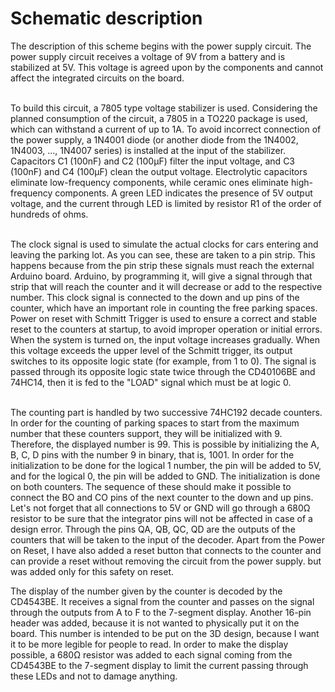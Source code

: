# Schematic description

The description of this scheme begins with the power supply circuit. The power supply circuit receives a voltage of 9V from a battery and is stabilized at 5V. This voltage is agreed upon by the components and cannot affect the integrated circuits on the board.

<br>To 
build this circuit, a 7805 type voltage stabilizer is used. Considering the planned consumption of the circuit, a 7805 in a TO220 package is used, which can withstand a current of up to 1A. To avoid incorrect connection of the power supply, a 1N4001 diode (or another diode from the 1N4002, 1N4003, ..., 1N4007 series) is 
installed at the input of the stabilizer. Capacitors C1 (100nF) and C2 (100µF) filter the input voltage, and C3 (100nF) and C4 (100µF) clean the output voltage. Electrolytic capacitors eliminate low-frequency components, while ceramic ones eliminate 
high-frequency components. A green LED indicates the presence of 5V output voltage, and the current through LED is limited by resistor R1 of the order of hundreds of ohms.

<br>The clock signal is used to simulate the actual clocks for cars entering and leaving the parking lot. As you can see, these are taken to a pin strip. This happens because from the pin strip these signals must 
reach the external Arduino board. Arduino, by programming it, will give a signal through that strip that will reach the counter and it will decrease or add to the 
respective number. This clock signal is connected to the down and up pins of the counter, which have an important role in counting the free parking spaces. 
Power on reset with Schmitt Trigger is used to ensure a correct and stable reset to the counters at startup, to avoid improper operation or initial errors. When the system is turned on, the input voltage 
increases gradually. When this voltage exceeds the upper level of the Schmitt trigger, its output switches to its opposite logic state (for example, from 1 to 0). The signal is passed through its opposite logic state twice through the CD40106BE and 74HC14, then it is fed to the "LOAD" signal which must be at logic 0.

<br>The counting part is handled by two successive 74HC192 decade counters. In order for the counting of parking spaces to start from the maximum number that these counters support, they will be initialized with 9. Therefore, the displayed number is 99. This is possible by initializing the A, B, C, D pins with the number 9 in binary, that is, 1001. In order for the initialization to be done for the logical 1 number, the pin will be added to 5V, and for the logical 0, the pin will be added to GND. The initialization is done on both counters. The sequence of these should make it possible to connect the BO and CO pins of the next counter to the down and up pins. Let's not forget that all connections to 5V or GND will go through a 680Ω resistor to be sure that the integrator pins will not be affected in case of a design error. Through the 
pins QA, QB, QC, QD are the outputs of the counters that will be taken to the input of the decoder. Apart from the Power on Reset, I have also added a reset button that connects to the counter and can provide a reset without removing the circuit from the 
power supply. but was added only for this safety on reset.<br>

The display of the number given by the counter is decoded by the CD4543BE. 
It receives a signal from the counter and passes on the signal through the outputs from A to F to the 7-segment display. Another 16-pin header was added, because it is not wanted to physically put it on the board. This number is intended to be put on the 3D design, 
because I want it to be more legible for people to read. In order to make the display possible, a 680Ω resistor was added to each signal coming from the CD4543BE to the 7-segment display to limit the current passing through these LEDs and not to damage anything.
